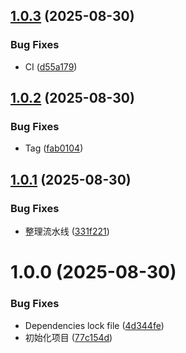 ## [1.0.3](https://github.com/heinfy/hardware-core-monitor/compare/v1.0.2...v1.0.3) (2025-08-30)

### Bug Fixes

- CI ([d55a179](https://github.com/heinfy/hardware-core-monitor/commit/d55a1792130c700d1c6ae1d2d75ff5237ca7d5cf))

## [1.0.2](https://github.com/heinfy/hardware-core-monitor/compare/v1.0.1...v1.0.2) (2025-08-30)

### Bug Fixes

- Tag ([fab0104](https://github.com/heinfy/hardware-core-monitor/commit/fab010443848abf4a7998b9d387fe0bbade48e23))

## [1.0.1](https://github.com/heinfy/hardware-core-monitor/compare/v1.0.0...v1.0.1) (2025-08-30)

### Bug Fixes

- 整理流水线 ([331f221](https://github.com/heinfy/hardware-core-monitor/commit/331f2210073a4b58ce10e22db6482a82465b40b7))

# 1.0.0 (2025-08-30)

### Bug Fixes

- Dependencies lock file ([4d344fe](https://github.com/heinfy/hardware-core-monitor/commit/4d344fef74d496367291eb83bcd4685494bbe59c))
- 初始化项目 ([77c154d](https://github.com/heinfy/hardware-core-monitor/commit/77c154dd4d5b1b0a23e731ed773bbaa6637957dc))
